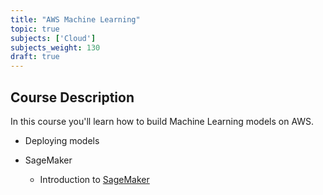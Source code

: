 ```yaml
---
title: "AWS Machine Learning"
topic: true
subjects: ['Cloud']
subjects_weight: 130
draft: true
---
```


## Course Description

In this course you'll learn how to build Machine Learning models on AWS.

- Deploying models

- SageMaker
	- Introduction to [SageMaker](https://aws.amazon.com/sagemaker/)